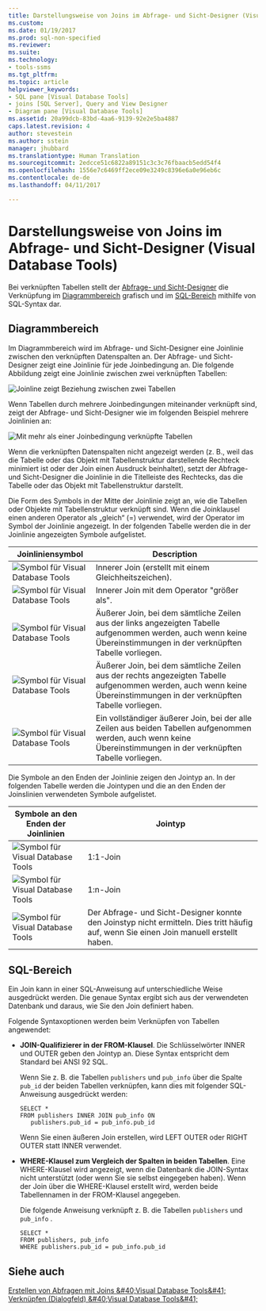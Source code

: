 ```yaml
---
title: Darstellungsweise von Joins im Abfrage- und Sicht-Designer (Visual Database Tools)| Microsoft-Dokumentation
ms.custom: 
ms.date: 01/19/2017
ms.prod: sql-non-specified
ms.reviewer: 
ms.suite: 
ms.technology:
- tools-ssms
ms.tgt_pltfrm: 
ms.topic: article
helpviewer_keywords:
- SQL pane [Visual Database Tools]
- joins [SQL Server], Query and View Designer
- Diagram pane [Visual Database Tools]
ms.assetid: 20a99dcb-83bd-4aa6-9139-92e2e5ba4887
caps.latest.revision: 4
author: stevestein
ms.author: sstein
manager: jhubbard
ms.translationtype: Human Translation
ms.sourcegitcommit: 2edcce51c6822a89151c3c3c76fbaacb5edd54f4
ms.openlocfilehash: 1556e7c6469ff2ece09e3249c8396e6a0e96eb6c
ms.contentlocale: de-de
ms.lasthandoff: 04/11/2017

---
```

# <a name="how-the-query-and-view-designer-represents-joins-visual-database-tools"></a>Darstellungsweise von Joins im Abfrage- und Sicht-Designer (Visual Database Tools)
Bei verknüpften Tabellen stellt der [Abfrage- und Sicht-Designer](../../ssms/visual-db-tools/query-and-view-designer-tools-visual-database-tools.md) die Verknüpfung im [Diagrammbereich](../../ssms/visual-db-tools/diagram-pane-visual-database-tools.md) grafisch und im [SQL-Bereich](../../ssms/visual-db-tools/sql-pane-visual-database-tools.md) mithilfe von SQL-Syntax dar.  
  
## <a name="diagram-pane"></a>Diagrammbereich  
Im Diagrammbereich wird im Abfrage- und Sicht-Designer eine Joinlinie zwischen den verknüpften Datenspalten an. Der Abfrage- und Sicht-Designer zeigt eine Joinlinie für jede Joinbedingung an. Die folgende Abbildung zeigt eine Joinlinie zwischen zwei verknüpften Tabellen:  
  
![Joinline zeigt Beziehung zwischen zwei Tabellen](../../ssms/visual-db-tools/media/dv3wbig.gif "Join line shows relationship between two tables")  
  
Wenn Tabellen durch mehrere Joinbedingungen miteinander verknüpft sind, zeigt der Abfrage- und Sicht-Designer wie im folgenden Beispiel mehrere Joinlinien an:  
  
![Mit mehr als einer Joinbedingung verknüpfte Tabellen](../../ssms/visual-db-tools/media/dv3w9n1.gif "Tables joined using more than one join condition")  
  
Wenn die verknüpften Datenspalten nicht angezeigt werden (z. B., weil das die Tabelle oder das Objekt mit Tabellenstruktur darstellende Rechteck minimiert ist oder der Join einen Ausdruck beinhaltet), setzt der Abfrage- und Sicht-Designer die Joinlinie in die Titelleiste des Rechtecks, das die Tabelle oder das Objekt mit Tabellenstruktur darstellt.  
  
Die Form des Symbols in der Mitte der Joinlinie zeigt an, wie die Tabellen oder Objekte mit Tabellenstruktur verknüpft sind. Wenn die Joinklausel einen anderen Operator als „gleich“ (=) verwendet, wird der Operator im Symbol der Joinlinie angezeigt. In der folgenden Tabelle werden die in der Joinlinie angezeigten Symbole aufgelistet.  
  
|**Joinliniensymbol**|**Description**|  
|----------------------|-------------------|  
|![Symbol für Visual Database Tools](../../ssms/visual-db-tools/media/dv3wbih.gif "Visual Database Tools icon")|Innerer Join (erstellt mit einem Gleichheitszeichen).|  
|![Symbol für Visual Database Tools](../../ssms/visual-db-tools/media/dv3wbii.gif "Visual Database Tools icon")|Innerer Join mit dem Operator "größer als".|  
|![Symbol für Visual Database Tools](../../ssms/visual-db-tools/media/dv3wbij.gif "Visual Database Tools icon")|Äußerer Join, bei dem sämtliche Zeilen aus der links angezeigten Tabelle aufgenommen werden, auch wenn keine Übereinstimmungen in der verknüpften Tabelle vorliegen.|  
|![Symbol für Visual Database Tools](../../ssms/visual-db-tools/media/dv3wbik.gif "Visual Database Tools icon")|Äußerer Join, bei dem sämtliche Zeilen aus der rechts angezeigten Tabelle aufgenommen werden, auch wenn keine Übereinstimmungen in der verknüpften Tabelle vorliegen.|  
|![Symbol für Visual Database Tools](../../ssms/visual-db-tools/media/dv3wbil.gif "Visual Database Tools icon")|Ein vollständiger äußerer Join, bei der alle Zeilen aus beiden Tabellen aufgenommen werden, auch wenn keine Übereinstimmungen in der verknüpften Tabelle vorliegen.|  
  
Die Symbole an den Enden der Joinlinie zeigen den Jointyp an. In der folgenden Tabelle werden die Jointypen und die an den Enden der Joinslinien verwendeten Symbole aufgelistet.  
  
|**Symbole an den Enden der Joinlinien**|**Jointyp**|  
|---------------------------------|--------------------|  
|![Symbol für Visual Database Tools](../../ssms/visual-db-tools/media/dv3wbim.gif "Visual Database Tools icon")|1:1-Join|  
|![Symbol für Visual Database Tools](../../ssms/visual-db-tools/media/dv3wbin.gif "Visual Database Tools icon")|1:n-Join|  
|![Symbol für Visual Database Tools](../../ssms/visual-db-tools/media/dv3wbio.gif "Visual Database Tools icon")|Der Abfrage- und Sicht-Designer konnte den Joinstyp nicht ermitteln. Dies tritt häufig auf, wenn Sie einen Join manuell erstellt haben.|  
  
## <a name="sql-pane"></a>SQL-Bereich  
Ein Join kann in einer SQL-Anweisung auf unterschiedliche Weise ausgedrückt werden. Die genaue Syntax ergibt sich aus der verwendeten Datenbank und daraus, wie Sie den Join definiert haben.  
  
Folgende Syntaxoptionen werden beim Verknüpfen von Tabellen angewendet:  
  
-   **JOIN-Qualifizierer in der FROM-Klausel**.   Die Schlüsselwörter INNER und OUTER geben den Jointyp an. Diese Syntax entspricht dem Standard bei ANSI 92 SQL.  
  
    Wenn Sie z. B. die Tabellen `publishers` und `pub_info` über die Spalte `pub_id` der beiden Tabellen verknüpfen, kann dies mit folgender SQL-Anweisung ausgedrückt werden:  
  
    ```  
    SELECT *  
    FROM publishers INNER JOIN pub_info ON  
       publishers.pub_id = pub_info.pub_id  
    ```  
  
    Wenn Sie einen äußeren Join erstellen, wird LEFT OUTER oder RIGHT OUTER statt INNER verwendet.  
  
-   **WHERE-Klausel zum Vergleich der Spalten in beiden Tabellen**.   Eine WHERE-Klausel wird angezeigt, wenn die Datenbank die JOIN-Syntax nicht unterstützt (oder wenn Sie sie selbst eingegeben haben). Wenn der Join über die WHERE-Klausel erstellt wird, werden beide Tabellennamen in der FROM-Klausel angegeben.  
  
    Die folgende Anweisung verknüpft z. B. die Tabellen `publishers` und `pub_info` .  
  
    ```  
    SELECT *  
    FROM publishers, pub_info  
    WHERE publishers.pub_id = pub_info.pub_id  
    ```  
  
## <a name="see-also"></a>Siehe auch  
[Erstellen von Abfragen mit Joins &amp;#40;Visual Database Tools&amp;#41;](../../ssms/visual-db-tools/query-with-joins-visual-database-tools.md)  
[Verknüpfen (Dialogfeld) &amp;#40;Visual Database Tools&amp;#41;](../../ssms/visual-db-tools/join-dialog-box-visual-database-tools.md)  
  

